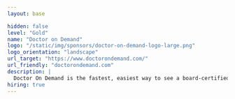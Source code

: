 ```yaml
---
layout: base

hidden: false
level: "Gold"
name: "Doctor on Demand"
logo: "/static/img/sponsors/doctor-on-demand-logo-large.png"
logo_orientation: "landscape"
url_target: "https://www.doctorondemand.com/"
url_friendly: "doctorondemand.com"
description: |
  Doctor On Demand is the fastest, easiest way to see a board-certified doctor or psychologist on your computer, tablet, or phone - from the comfort of home. Our doctors see and treat hundreds of medical issues and our therapists provide a safe, confidential space for you to get the treatment you need to help with your life.
hiring: true
---
```

